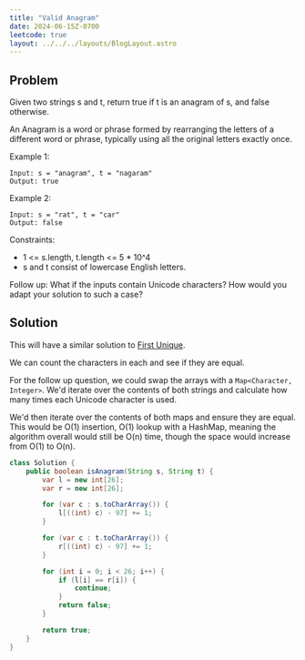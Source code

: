 ```yaml
---
title: "Valid Anagram"
date: 2024-06-15Z-0700
leetcode: true
layout: ../../../layouts/BlogLayout.astro
---
```


## Problem

Given two strings s and t, return true if t is an anagram of s, and false otherwise.

An Anagram is a word or phrase formed by rearranging the letters of a different word or phrase, typically using all the original letters exactly once.

Example 1:

```text
Input: s = "anagram", t = "nagaram"
Output: true
```

Example 2:

```text
Input: s = "rat", t = "car"
Output: false
```

Constraints:

- 1 <= s.length, t.length <= 5 \* 10^4
- s and t consist of lowercase English letters.

Follow up: What if the inputs contain Unicode characters? How would you adapt your solution to such a case?

## Solution

This will have a similar solution to [First Unique](./first_unique.md).

We can count the characters in each and see if they are equal.

For the follow up question, we could swap the arrays with a `Map<Character, Integer>`. We'd iterate over the contents of both strings and calculate how many times each Unicode character is used.

We'd then iterate over the contents of both maps and ensure they are equal. This would be O(1) insertion, O(1) lookup with a HashMap, meaning the algorithm overall would still be O(n) time, though the space would increase from O(1) to O(n).

```java
class Solution {
    public boolean isAnagram(String s, String t) {
        var l = new int[26];
        var r = new int[26];

        for (var c : s.toCharArray()) {
            l[((int) c) - 97] += 1;
        }

        for (var c : t.toCharArray()) {
            r[((int) c) - 97] += 1;
        }

        for (int i = 0; i < 26; i++) {
            if (l[i] == r[i]) {
                continue;
            }
            return false;
        }

        return true;
    }
}
```

